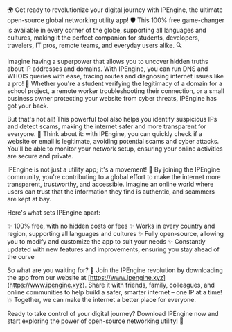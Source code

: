 🌍 Get ready to revolutionize your digital journey with IPEngine, the ultimate open-source global networking utility app! 🛡️ This 100% free game-changer is available in every corner of the globe, supporting all languages and cultures, making it the perfect companion for students, developers, travelers, IT pros, remote teams, and everyday users alike. 🔍

Imagine having a superpower that allows you to uncover hidden truths about IP addresses and domains. With IPEngine, you can run DNS and WHOIS queries with ease, tracing routes and diagnosing internet issues like a pro! 📡 Whether you're a student verifying the legitimacy of a domain for a school project, a remote worker troubleshooting their connection, or a small business owner protecting your website from cyber threats, IPEngine has got your back.

But that's not all! This powerful tool also helps you identify suspicious IPs and detect scams, making the internet safer and more transparent for everyone. 🚀 Think about it: with IPEngine, you can quickly check if a website or email is legitimate, avoiding potential scams and cyber attacks. You'll be able to monitor your network setup, ensuring your online activities are secure and private.

IPEngine is not just a utility app; it's a movement! 🌟 By joining the IPEngine community, you're contributing to a global effort to make the internet more transparent, trustworthy, and accessible. Imagine an online world where users can trust that the information they find is authentic, and scammers are kept at bay.

Here's what sets IPEngine apart:

✨ 100% free, with no hidden costs or fees
✨ Works in every country and region, supporting all languages and cultures
✨ Fully open-source, allowing you to modify and customize the app to suit your needs
✨ Constantly updated with new features and improvements, ensuring you stay ahead of the curve

So what are you waiting for? 🎉 Join the IPEngine revolution by downloading the app from our website at [https://www.ipengine.xyz](https://www.ipengine.xyz). Share it with friends, family, colleagues, and online communities to help build a safer, smarter internet – one IP at a time! 💥 Together, we can make the internet a better place for everyone.

Ready to take control of your digital journey? Download IPEngine now and start exploring the power of open-source networking utility! 🚀